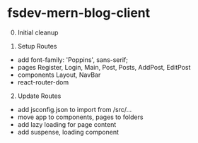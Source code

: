 # fsdev-mern-blog-client

0. Initial cleanup

1. Setup Routes

- add font-family: 'Poppins', sans-serif;
- pages Register, Login, Main, Post, Posts, AddPost, EditPost
- components Layout, NavBar
- react-router-dom

2. Update Routes

- add jsconfig.json to import from /src/...
- move app to components, pages to folders
- add lazy loading for page content
- add suspense, loading component
